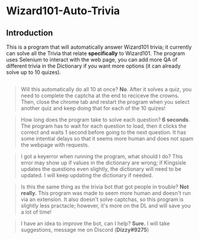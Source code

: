 # Wizard101-Auto-Trivia

## Introduction
This is a program that will automatically answer Wizard101 trivia; it currently can solve all the Trivia that relate **specifically** to Wizard101. The program uses Selenium to interact with the web page, you can add more QA of different trivia in the Dictionary if you want more options (it can already solve up to 10 quizes).
##
>Will this automatically do all 10 at once?
**No**. After it solves a quiz, you need to complete the captcha at the end to reciceve the crowns. Then, close the chrome tab and restart the program when you select another quiz and keep doing that for each of the 10 quizes!

>How long does the program take to solve each question?
**6 seconds**. The program has to wait for each question to load, then it clicks the correct and waits 1 second before going to the next question. It has some intential delays so that it seems more human and does not spam the webpage with requests.

>I got a keyerror when running the program, what should I do?
This error may show up if values in the dictionary are wrong; if Kingsisle updates the questions even slightly, the dictionary will need to be updated. I will keep updating the dictionary if needed.

>Is this the same thing as the trivia bot that got people in trouble?
**Not really.** This program was made to seem more human and doesn't run via an extension. It also doesn't solve captchas, so this program is slightly less practacle; however, it's more on the DL and will save you a lot of time!

>I have an idea to improve the bot, can I help?
**Sure.** I will take suggestions, message me on Discord (**Dizzy#9275**)
